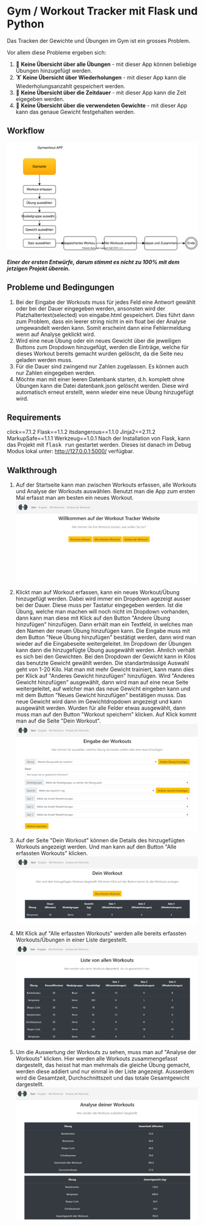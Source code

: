 
# Gym / Workout Tracker mit Flask und Python

Das Tracken der Gewichte und Übungen im Gym ist ein grosses Problem.

Vor allem diese Probleme ergeben sich:

1. 🧐 **Keine Übersicht über alle Übungen** - mit dieser App können beliebige Übungen hinzugefügt werden.
2. 🏋 **Keine Übersicht über Wiederholungen** - mit dieser App kann die Wiederholungsanzahlt gespeichert werden.
3. 💨 **Keine Übersicht über die Zeitdauer** - mit dieser App kann die Zeit eigegeben werden.
4. 🔩 **Keine Übersicht über die verwendeten Gewichte** - mit dieser App kann das genaue Gewicht festgehalten werden.
## Workflow 
![barbell](gymworkout/static/bootstrap-4.5.3-dist/Bilder/workflow.svg)
##### Einer der ersten Entwürfe, darum stimmt es nicht zu 100% mit dem jetzigen Projekt überein.
## Probleme und Bedingungen
1. Bei der Eingabe der Workouts muss für jedes Feld eine Antwort gewählt oder bei der Dauer eingegeben werden, ansonsten 
wird der Platzhaltertext(selected) von eingabe.html gespeichert. Dies führt dann zum Problem, dass ein leerer string nicht
in ein float bei der Analyse umgewandelt werden kann. Somit erscheint dann eine Fehlermeldung wenn auf Analyse geklickt wird.
2. Wird eine neue Übung oder ein neues Gewicht über die jeweiligen Buttons zum Dropdown hinzugefügt, werden die Einträge,
welche für dieses Workout bereits gemacht wurden gelöscht, da die Seite neu geladen werden muss.
3. Für die Dauer sind zwingend nur Zahlen zugelassen. Es können auch nur Zahlen eingegeben werden.
4. Möchte man mit einer leeren Datenbank starten, d.h. komplett ohne Übungen kann die Datei datenbank.json
gelöscht werden. Diese wird automatisch erneut erstellt, wenn wieder eine neue Übung hinzugefügt wird. 
## Requirements
click==7.1.2
Flask==1.1.2
itsdangerous==1.1.0
Jinja2==2.11.2
MarkupSafe==1.1.1
Werkzeug==1.0.1
Nach der Installation von Flask,
kann das Projekt mit <tt>flask run</tt> gestartet werden. Dieses ist danach im Debug Modus lokal unter: http://127.0.0.1:5000/ verfügbar.
## Walkthrough
1. Auf der Startseite kann man zwischen Workouts erfassen, alle Workouts und Analyse der Workouts auswählen. Benutzt man 
die App zum ersten Mal erfasst man am besten ein neues Workout. 
![start](gymworkout/static/bootstrap-4.5.3-dist/Bilder/start.PNG)

2. Klickt man auf Workout erfassen, kann ein neues Workout/Übung hinzugefügt werden.
Dabei wird immer ein Dropdown agezeigt ausser bei der Dauer. Diese muss per Tastatur eingegeben werden. 
Ist die Übung, welche man machen will noch nicht im Dropdown vorhanden, dann kann man diese mit Klick auf den 
Button "Andere Übung hinzufügen" hinzufügen. Dann erhält man ein Textfeld, in welches man den Namen der neuen 
Übung hinzufügen kann. Die Eingabe muss mit dem Button "Neue Übung hinzufügen" bestätigt werden, dann wird man wieder
auf die Eingabeseite weitergeleitet. Im Dropdown der Übungen kann dann die hinzugefügte Übung ausgewählt werden.
Ähnlich verhält es sich bei den Gewichten. Bei den Dropdown der Gewicht kann in Kilos das benutzte Gewicht gewählt 
werden. Die standartmässige Auswahl geht von 1-20 Kilo. Hat man mit mehr Gewicht trainiert, kann mann dies per Klick auf
"Anderes Gewicht hinzufügen" hinzufügen. Wird "Anderes Gewicht hinzufügen" ausgewählt, dann wird man auf eine neue Seite 
weitergeleitet, auf welcher man das neue Gewicht eingeben kann und mit dem Button "Neues Gewicht hinzufügen" bestätigen musss.
Das neue Gewicht wird dann im Gewichtdropdown angezeigt und kann ausgewählt werden.
Wurden für alle Felder etwas ausgewählt, dann muss man auf den Button "Workout speichern" klicken.
Auf Klick kommt man auf die Seite "Dein Workout".
![workout erfassen](gymworkout/static/bootstrap-4.5.3-dist/Bilder/workout_erfassen.PNG)
3. Auf der Seite "Dein Workout" können die Details des hinzugefügten Workouts angezeigt werden. Und man kann auf den
Button "Alle erfassten Workouts" klicken.
![dein workout](gymworkout/static/bootstrap-4.5.3-dist/Bilder/dein_workout.PNG)
4. Mit Klick auf "Alle erfassten Workouts" werden alle bereits erfassten Workouts/Übungen in einer Liste dargestellt.
![liste workouts](gymworkout/static/bootstrap-4.5.3-dist/Bilder/liste_workouts.PNG)
5. Um die Auswertung der Workouts zu sehen, muss man auf "Analyse der Workouts" klicken. Hier werden alle Workouts 
zusammengefasst dargestellt, das heisst hat man mehrmals die gleiche Übung gemacht, werden diese addiert und nur einmal in der Liste
angezeigt. Ausserdem wird die Gesamtzeit, Durchschnittszeit und das totale Gesamtgewicht dargestellt.
![liste workouts](gymworkout/static/bootstrap-4.5.3-dist/Bilder/analyse.PNG)